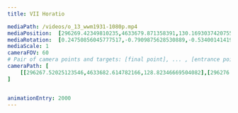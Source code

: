 ```yaml
---
title: VII Horatio

mediaPath: /videos/o_13_wwm1931-1080p.mp4
mediaPosition:  [296269.42349810235,4633679.871358391,130.1693037420755]
mediaRotation:  [0.24750856045777517,-0.7909875628530889,-0.5340014141950473,0.1670948160462801]
mediaScale: 1
cameraFOV: 60
# Pair of camera points and targets: [final point], ... , [entrance point]
cameraPath: [
    [[296267.52025123546,4633682.614782166,128.82346669504082],[296276.2434660419,4633670.040756533,134.99188649394975]]
]


animationEntry: 2000
---
```

